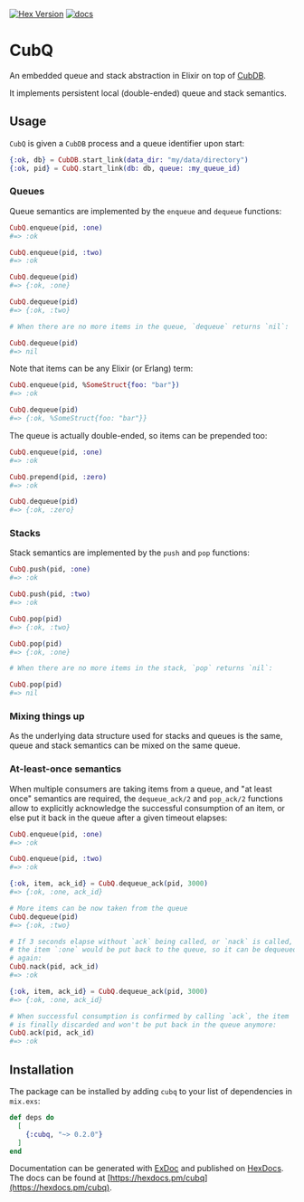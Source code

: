 [![Hex Version](https://img.shields.io/hexpm/v/cubq.svg)](https://hex.pm/packages/cubq) [![docs](https://img.shields.io/badge/docs-hexpm-blue.svg)](https://hexdocs.pm/cubq/)

# CubQ

An embedded queue and stack abstraction in Elixir on top of
[CubDB](https://github.com/lucaong/cubdb).

It implements persistent local (double-ended) queue and stack semantics.

## Usage

`CubQ` is given a `CubDB` process and a queue identifier upon start:

```elixir
{:ok, db} = CubDB.start_link(data_dir: "my/data/directory")
{:ok, pid} = CubQ.start_link(db: db, queue: :my_queue_id)
```

### Queues

Queue semantics are implemented by the `enqueue` and `dequeue` functions:

```elixir
CubQ.enqueue(pid, :one)
#=> :ok

CubQ.enqueue(pid, :two)
#=> :ok

CubQ.dequeue(pid)
#=> {:ok, :one}

CubQ.dequeue(pid)
#=> {:ok, :two}

# When there are no more items in the queue, `dequeue` returns `nil`:

CubQ.dequeue(pid)
#=> nil
```

Note that items can be any Elixir (or Erlang) term:

```elixir
CubQ.enqueue(pid, %SomeStruct{foo: "bar"})
#=> :ok

CubQ.dequeue(pid)
#=> {:ok, %SomeStruct{foo: "bar"}}
```

The queue is actually double-ended, so items can be prepended too:

```elixir
CubQ.enqueue(pid, :one)
#=> :ok

CubQ.prepend(pid, :zero)
#=> :ok

CubQ.dequeue(pid)
#=> {:ok, :zero}
```

### Stacks

Stack semantics are implemented by the `push` and `pop` functions:

```elixir
CubQ.push(pid, :one)
#=> :ok

CubQ.push(pid, :two)
#=> :ok

CubQ.pop(pid)
#=> {:ok, :two}

CubQ.pop(pid)
#=> {:ok, :one}

# When there are no more items in the stack, `pop` returns `nil`:

CubQ.pop(pid)
#=> nil
```

### Mixing things up

As the underlying data structure used for stacks and queues is the same, queue
and stack semantics can be mixed on the same queue.

### At-least-once semantics

When multiple consumers are taking items from a queue, and "at least once"
semantics are required, the `dequeue_ack/2` and `pop_ack/2` functions allow to
explicitly acknowledge the successful consumption of an item, or else put it
back in the queue after a given timeout elapses:

```elixir
CubQ.enqueue(pid, :one)
#=> :ok

CubQ.enqueue(pid, :two)
#=> :ok

{:ok, item, ack_id} = CubQ.dequeue_ack(pid, 3000)
#=> {:ok, :one, ack_id}

# More items can be now taken from the queue
CubQ.dequeue(pid)
#=> {:ok, :two}

# If 3 seconds elapse without `ack` being called, or `nack` is called,
# the item `:one` would be put back to the queue, so it can be dequeued
# again:
CubQ.nack(pid, ack_id)
#=> :ok

{:ok, item, ack_id} = CubQ.dequeue_ack(pid, 3000)
#=> {:ok, :one, ack_id}

# When successful consumption is confirmed by calling `ack`, the item
# is finally discarded and won't be put back in the queue anymore:
CubQ.ack(pid, ack_id)
#=> :ok
```

## Installation

The package can be installed by adding `cubq` to your list of dependencies in
`mix.exs`:

```elixir
def deps do
  [
    {:cubq, "~> 0.2.0"}
  ]
end
```

Documentation can be generated with
[ExDoc](https://github.com/elixir-lang/ex_doc) and published on
[HexDocs](https://hexdocs.pm). The docs can be found at
[https://hexdocs.pm/cubq](https://hexdocs.pm/cubq).
